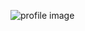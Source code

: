 ![profile image](https://avatars0.githubusercontent.com/u/71515303?s=400&u=19f1204eca1b5385c1ee269d62d95a7dfdd8f293&v=4) 
